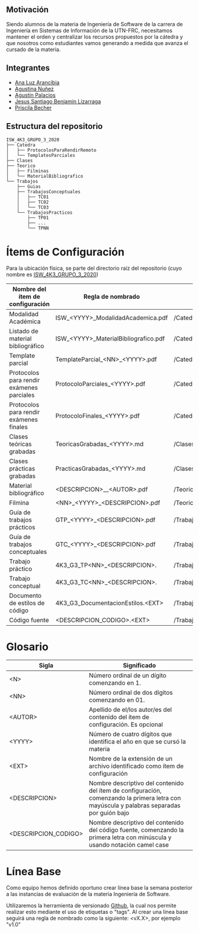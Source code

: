 ## Motivación

Siendo alumnos de la materia de Ingeniería de Software de la carrera de Ingeniería en Sistemas de Información de la UTN-FRC, necesitamos mantener el orden y centralizar los recursos propuestos por la cátedra y que nosotros como estudiantes vamos generando a medida que avanza el cursado de la materia.

## Integrantes

- [Ana Luz Arancibia](https://github.com/AnaLuzArancibia "Ana Luz Arancibia")
- [Agustina Nuñez](https://github.com/agustinanunez "Agustina Nuñez")
- [Agustín Palacios](https://github.com/AgustPalacios "Agustín Palacios")
- [Jesus Santiago Benjamin Lizarraga](https://github.com/belizar "Jesus Santiago Benjamin Lizarraga")
- [Priscila Becher](https://github.com/PriscilaBecher "Priscila Becher")

## Estructura del repositorio

```
ISW_4K3_GRUPO_3_2020
├── Catedra
│   ├── ProtocolosParaRendirRemoto
│   └── TemplatesParciales
├── Clases
├── Teorico
│   ├── Filminas
│   └── MaterialBibliografico
└── Trabajos
    ├── Guias
    ├── TrabajosConceptuales
    │   ├── TC01
    │   ├── TC02
    │   └── TC03
    └── TrabajosPracticos
        ├── TP01
        ├── ...
        └── TPNN
```



# Ítems de Configuración

Para la ubicación física, se parte del directorio raíz del repositorio (cuyo nombre es [ISW\_4K3\_GRUPO\_3\_2020](https://github.com/belizar/ISW_4K3_GRUPO_3_2020))

| **Nombre del ítem de configuración** | **Regla de nombrado** | **Ubicación física** | **Tipo de ítem** |
| --- | --- | --- | --- |
| Modalidad Académica | ISW\_\<YYYY\>\_ModalidadAcademica.pdf | /Catedra | Cátedra |
| Listado de material bibliográfico | ISW\_\<YYYY\>\_MaterialBibliografico.pdf | /Catedra | Cátedra |
| Template parcial | TemplateParcial\_\<NN\>\_\<YYYY\>.pdf | /Catedra/TemplatesParciales | Cátedra |
| Protocolos para rendir exámenes parciales | ProtocoloParciales\_\<YYYY\>.pdf | /Catedra/ProtocolosParaRendirRemoto | Cátedra |
| Protocolos para rendir exámenes finales | ProtocoloFinales\_\<YYYY\>.pdf | /Catedra/ProtocolosParaRendirRemoto | Cátedra |
| Clases teóricas grabadas | TeoricasGrabadas\_\<YYYY\>.md | /Clases | Clases |
| Clases prácticas grabadas | PracticasGrabadas\_\<YYYY\>.md | /Clases | Clases |
| Material bibliográfico | \<DESCRIPCION\>\_\_\<AUTOR\>.pdf | /Teorico/MaterialBibliografico | Teórico |
| Filmina | \<NN\>\_\<YYYY\>\_\<DESCRIPCION\>.pdf | /Teorico/Filminas | Teórico |
| Guía de trabajos prácticos | GTP\_\<YYYY\>\_\<DESCRIPCION\>.pdf | /Trabajos/Guias | Trabajos |
| Guía de trabajos conceptuales | GTC\_\<YYYY\>\_\<DESCRIPCION\>.pdf | /Trabajos/Guias | Trabajos |
| Trabajo práctico | 4K3\_G3\_TP\<NN\>\_\<DESCRIPCION\>.<EXT> | /Trabajos/TrabajosPracticos/TP\<NN\> | Trabajos |
| Trabajo conceptual | 4K3\_G3\_TC\<NN\>\_\<DESCRIPCION\>.<EXT> | /Trabajos/TrabajosConceptuales/TC\<NN\> | Trabajos |
| Documento de estilos de código | 4K3\_G3\_DocumentacionEstilos.<EXT\> | /Trabajos/TrabajosPracticos/TP06 | Trabajos |
| Código fuente | <DESCRIPCION_CODIGO\>.<EXT\> | /Trabajos/TrabajosPracticos/TP06/Implementacion | Trabajos |

# Glosario

| **Sigla** | **Significado** |
| --- | --- |
| \<N\> | Número ordinal de un dígito comenzando en 1. |
| \<NN\> | Número ordinal de dos dígitos comenzando en 01. |
| \<AUTOR\> | Apellido de el/los autor/es del contenido del ítem de configuración. Es opcional |
| \<YYYY\> | Número de cuatro dígitos que identifica el año en que se cursó la materia |
| \<EXT\> | Nombre de la extensión de un archivo identificado como ítem de configuración |
| \<DESCRIPCION\> | Nombre descriptivo del contenido del ítem de configuración, comenzando la primera letra con mayúscula y palabras separadas por guión bajo |
| \<DESCRIPCION_CODIGO\> | Nombre descriptivo del contenido del código fuente, comenzando la primera letra con minúscula y usando notación camel case |

# Línea Base

Como equipo hemos definido oportuno crear línea base la semana posterior a las instancias de evaluación de la materia Ingeniería de Software.

Utilizaremos la herramienta de versionado [Github](https://github.com/), la cual nos permite realizar esto mediante el uso de etiquetas o &quot;tags&quot;. Al crear una línea base seguirá una regla de nombrado como la siguiente: \<vX.X\>, por ejemplo &quot;v1.0&quot;

